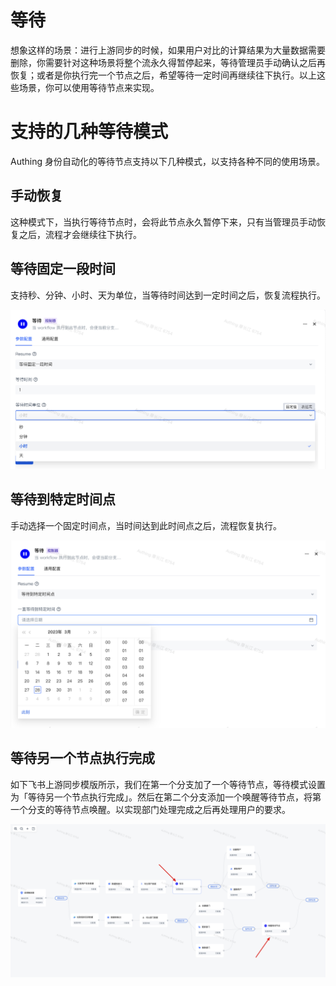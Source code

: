 # 等待

想象这样的场景：进行上游同步的时候，如果用户对比的计算结果为大量数据需要删除，你需要针对这种场景将整个流永久得暂停起来，等待管理员手动确认之后再恢复；或者是你执行完一个节点之后，希望等待一定时间再继续往下执行。以上这些场景，你可以使用等待节点来实现。

# 支持的几种等待模式

Authing 身份自动化的等待节点支持以下几种模式，以支持各种不同的使用场景。

## 手动恢复

这种模式下，当执行等待节点时，会将此节点永久暂停下来，只有当管理员手动恢复之后，流程才会继续往下执行。

## 等待固定一段时间

支持秒、分钟、小时、天为单位，当等待时间达到一定时间之后，恢复流程执行。

![](../static/boxcnWQj8WRXhcOBWPllKrTbdyd.png)

## 等待到特定时间点

手动选择一个固定时间点，当时间达到此时间点之后，流程恢复执行。

![](../static/boxcnFbnJnrch2T39mjlZjdX3jg.png)

## 等待另一个节点执行完成

如下飞书上游同步模版所示，我们在第一个分支加了一个等待节点，等待模式设置为「等待另一个节点执行完成」。然后在第二个分支添加一个唤醒等待节点，将第一个分支的等待节点唤醒。以实现部门处理完成之后再处理用户的要求。

![](../static/boxcn09SXRVVlI8lgt9t1DxYqu8.png)
